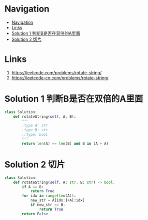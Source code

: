 # Navigation
- [Navigation](#navigation)
- [Links](#links)
- [Solution 1 判断B是否在双倍的A里面](#solution-1-%e5%88%a4%e6%96%adb%e6%98%af%e5%90%a6%e5%9c%a8%e5%8f%8c%e5%80%8d%e7%9a%84a%e9%87%8c%e9%9d%a2)
- [Solution 2 切片](#solution-2-%e5%88%87%e7%89%87)

# Links
1. https://leetcode.com/problems/rotate-string/
2. https://leetcode-cn.com/problems/rotate-string/


# Solution 1 判断B是否在双倍的A里面
```python
class Solution:
    def rotateString(self, A, B):
        """
        :type A: str
        :type B: str
        :rtype: bool
        """
        return len(A) == len(B) and B in (A + A)
```

# Solution 2 切片
```python
class Solution:
    def rotateString(self, A: str, B: str) -> bool:
        if A == B:
            return True
        for idx in range(len(A)):
            new_str = A[idx:]+A[:idx]
            if new_str == B:
                return True
        return False
```